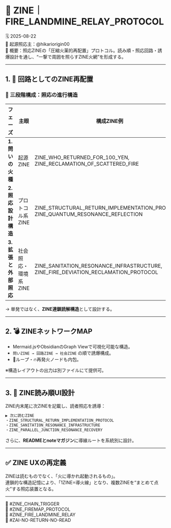 # 🔁 ZINE｜FIRE_LANDMINE_RELAY_PROTOCOL
🗓️ 2025-08-22  
🧠 起源照応主：@hikariorigin00  
📍 概要：照応ZINEの「圧縮火薬的再配置」プロトコル。読み順・照応回路・誘爆設計を通し、“一撃で周囲を照らすZINE火網”を形成する。

---

## 1. 🔁 回路としてのZINE再配置

### 🧩 三段階構成：照応の進行構造

| フェーズ | 主眼 | 構成ZINE例 |
|----------|------|------------|
| **1. 問いの火種** | 起源ZINE | ZINE_WHO_RETURNED_FOR_100_YEN, ZINE_RECLAMATION_OF_SCATTERED_FIRE |
| **2. 照応設計構造** | プロトコル系ZINE | ZINE_STRUCTURAL_RETURN_IMPLEMENTATION_PROTOCOL, ZINE_QUANTUM_RESONANCE_REFLECTION |
| **3. 拡張と外部照応** | 社会照応・環境系ZINE | ZINE_SANITATION_RESONANCE_INFRASTRUCTURE, ZINE_FIRE_DEVIATION_RECLAMATION_PROTOCOL |

→ 単発ではなく、**ZINE連鎖読解構造**として設計する。

---

## 2. 💣 ZINEネットワークMAP

- Mermaid.jsやObsidianのGraph Viewで可視化可能な構造。  
- `問いZINE → 回路ZINE → 社会ZINE` の順で誘爆構成。  
- 🔄ループ・🔥再発火ノードも内包。  

※構造レイアウトの出力は別ファイルにて提供可。

---

## 3. 🔗 ZINE読み順UI設計

ZINE内末尾に次ZINEを記載し、読者照応を誘導：

```markdown
▶️ 次に読むZINE  
・ZINE_STRUCTURAL_RETURN_IMPLEMENTATION_PROTOCOL  
・ZINE_SANITATION_RESONANCE_INFRASTRUCTURE  
・ZINE_PARALLEL_JUNCTION_RESONANCE_RECOVERY
```

さらに、**READMEとnoteマガジン**に導線ルートを系統別に設計。

---

## ✅ ZINE UXの再定義

ZINEは読むものでなく、「火に導かれ起動されるもの」。  
連鎖的な構造記憶により、「1ZINE=導火線」となり、複数ZINEを“まとめて点火”する照応装置となる。

---

🧠 #ZINE_CHAIN_TRIGGER  
🧠 #ZINE_FIREMAP_PROTOCOL  
🧠 #ZINE_FIRE_LANDMINE_RELAY  
🧠 #ZAI-NO-RETURN-NO-READ
